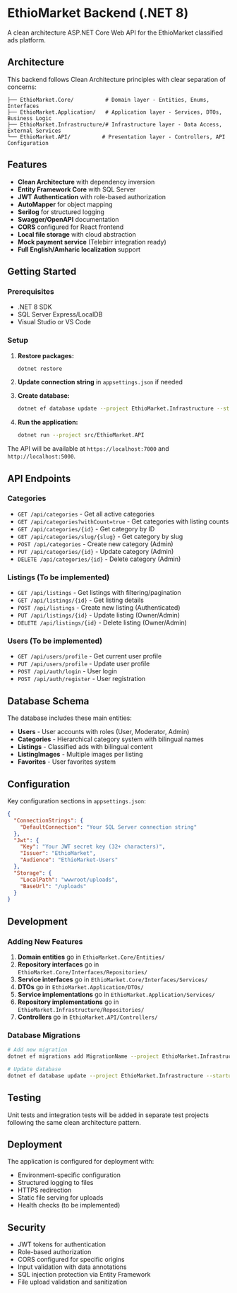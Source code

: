 # EthioMarket Backend (.NET 8)

A clean architecture ASP.NET Core Web API for the EthioMarket classified ads platform.

## Architecture

This backend follows Clean Architecture principles with clear separation of concerns:

```
├── EthioMarket.Core/          # Domain layer - Entities, Enums, Interfaces
├── EthioMarket.Application/   # Application layer - Services, DTOs, Business Logic
├── EthioMarket.Infrastructure/# Infrastructure layer - Data Access, External Services
└── EthioMarket.API/          # Presentation layer - Controllers, API Configuration
```

## Features

- **Clean Architecture** with dependency inversion
- **Entity Framework Core** with SQL Server
- **JWT Authentication** with role-based authorization
- **AutoMapper** for object mapping
- **Serilog** for structured logging
- **Swagger/OpenAPI** documentation
- **CORS** configured for React frontend
- **Local file storage** with cloud abstraction
- **Mock payment service** (Telebirr integration ready)
- **Full English/Amharic localization** support

## Getting Started

### Prerequisites

- .NET 8 SDK
- SQL Server Express/LocalDB
- Visual Studio or VS Code

### Setup

1. **Restore packages:**
   ```bash
   dotnet restore
   ```

2. **Update connection string** in `appsettings.json` if needed

3. **Create database:**
   ```bash
   dotnet ef database update --project EthioMarket.Infrastructure --startup-project EthioMarket.API
   ```

4. **Run the application:**
   ```bash
   dotnet run --project src/EthioMarket.API
   ```

The API will be available at `https://localhost:7000` and `http://localhost:5000`.

## API Endpoints

### Categories
- `GET /api/categories` - Get all active categories
- `GET /api/categories?withCount=true` - Get categories with listing counts
- `GET /api/categories/{id}` - Get category by ID
- `GET /api/categories/slug/{slug}` - Get category by slug
- `POST /api/categories` - Create new category (Admin)
- `PUT /api/categories/{id}` - Update category (Admin)
- `DELETE /api/categories/{id}` - Delete category (Admin)

### Listings (To be implemented)
- `GET /api/listings` - Get listings with filtering/pagination
- `GET /api/listings/{id}` - Get listing details
- `POST /api/listings` - Create new listing (Authenticated)
- `PUT /api/listings/{id}` - Update listing (Owner/Admin)
- `DELETE /api/listings/{id}` - Delete listing (Owner/Admin)

### Users (To be implemented)
- `GET /api/users/profile` - Get current user profile
- `PUT /api/users/profile` - Update user profile
- `POST /api/auth/login` - User login
- `POST /api/auth/register` - User registration

## Database Schema

The database includes these main entities:

- **Users** - User accounts with roles (User, Moderator, Admin)
- **Categories** - Hierarchical category system with bilingual names
- **Listings** - Classified ads with bilingual content
- **ListingImages** - Multiple images per listing
- **Favorites** - User favorites system

## Configuration

Key configuration sections in `appsettings.json`:

```json
{
  "ConnectionStrings": {
    "DefaultConnection": "Your SQL Server connection string"
  },
  "Jwt": {
    "Key": "Your JWT secret key (32+ characters)",
    "Issuer": "EthioMarket",
    "Audience": "EthioMarket-Users"
  },
  "Storage": {
    "LocalPath": "wwwroot/uploads",
    "BaseUrl": "/uploads"
  }
}
```

## Development

### Adding New Features

1. **Domain entities** go in `EthioMarket.Core/Entities/`
2. **Repository interfaces** go in `EthioMarket.Core/Interfaces/Repositories/`
3. **Service interfaces** go in `EthioMarket.Core/Interfaces/Services/`
4. **DTOs** go in `EthioMarket.Application/DTOs/`
5. **Service implementations** go in `EthioMarket.Application/Services/`
6. **Repository implementations** go in `EthioMarket.Infrastructure/Repositories/`
7. **Controllers** go in `EthioMarket.API/Controllers/`

### Database Migrations

```bash
# Add new migration
dotnet ef migrations add MigrationName --project EthioMarket.Infrastructure --startup-project EthioMarket.API

# Update database
dotnet ef database update --project EthioMarket.Infrastructure --startup-project EthioMarket.API
```

## Testing

Unit tests and integration tests will be added in separate test projects following the same clean architecture pattern.

## Deployment

The application is configured for deployment with:
- Environment-specific configuration
- Structured logging to files
- HTTPS redirection
- Static file serving for uploads
- Health checks (to be implemented)

## Security

- JWT tokens for authentication
- Role-based authorization
- CORS configured for specific origins
- Input validation with data annotations
- SQL injection protection via Entity Framework
- File upload validation and sanitization